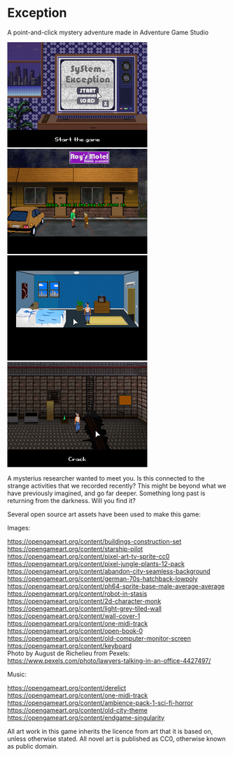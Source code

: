 # Exception
A point-and-click mystery adventure made in Adventure Game Studio

![Screenshot 1](https://github.com/coscholz1984/Exception/blob/main/Screenshot1.png?raw=true)
![Screenshot 2](https://github.com/coscholz1984/Exception/blob/main/Screenshot2.png?raw=true)  
![Screenshot 3](https://github.com/coscholz1984/Exception/blob/main/Screenshot3.png?raw=true)
![Screenshot 4](https://github.com/coscholz1984/Exception/blob/main/Screenshot4.png?raw=true)

A mysterius researcher wanted to meet you. Is this connected to the strange activities that we recorded recently? This might be beyond what we have previously imagined, and go far deeper. Something long past is returning from the darkness. Will you find it? 

Several open source art assets have been used to make this game:

Images:

https://opengameart.org/content/buildings-construction-set  
https://opengameart.org/content/starship-pilot  
https://opengameart.org/content/pixel-art-tv-sprite-cc0  
https://opengameart.org/content/pixel-jungle-plants-12-pack  
https://opengameart.org/content/abandon-city-seamless-background  
https://opengameart.org/content/german-70s-hatchback-lowpoly  
https://opengameart.org/content/ph64-sprite-base-male-average-average  
https://opengameart.org/content/robot-in-stasis  
https://opengameart.org/content/2d-character-monk  
https://opengameart.org/content/light-grey-tiled-wall  
https://opengameart.org/content/wall-cover-1  
https://opengameart.org/content/one-midi-track  
https://opengameart.org/content/open-book-0  
https://opengameart.org/content/old-computer-monitor-screen  
https://opengameart.org/content/keyboard  
Photo by August de Richelieu from Pexels: https://www.pexels.com/photo/lawyers-talking-in-an-office-4427497/  

Music:

https://opengameart.org/content/derelict  
https://opengameart.org/content/one-midi-track  
https://opengameart.org/content/ambience-pack-1-sci-fi-horror  
https://opengameart.org/content/old-city-theme  
https://opengameart.org/content/endgame-singularity  

All art work in this game inherits the licence from art that it is based on, unless otherwise stated. All novel art is published as CC0, otherwise known as public domain.
